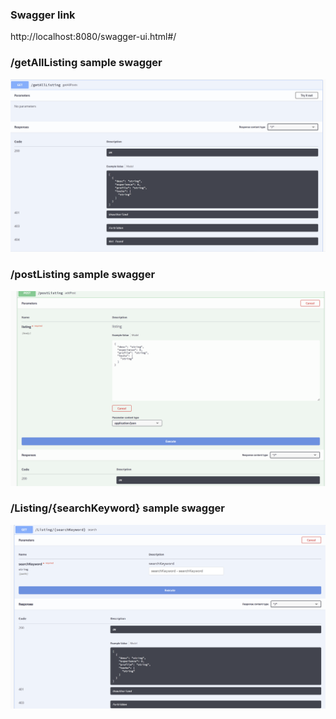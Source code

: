### Swagger link

http://localhost:8080/swagger-ui.html#/

### **/getAllListing sample swagger**

![img.png](img.png)

### **/postListing sample swagger**

![img_2.png](img_2.png)

### **/Listing/{searchKeyword} sample swagger**

![img_3.png](img_3.png)



